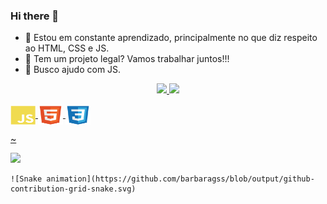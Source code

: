 ### Hi there 👋

- 🌱 Estou em constante aprendizado, principalmente no que diz respeito ao HTML, CSS e JS.
- 👯 Tem um projeto legal? Vamos trabalhar juntos!!!
- 🤔 Busco ajudo com JS.


<div align="center">
  <a href="https://github.com/barbaragss">
  <img height="180em" src="https://github-readme-stats.vercel.app/api?username=barbaragss&show_icons=true&theme=dracula&include_all_commits=true&count_private=true"/>
  <img height="180em" src="https://github-readme-stats.vercel.app/api/top-langs/?username=barbaragss&layout=compact&langs_count=7&theme=dracula"/>
</div>
  <div style="display: inline_block"><br>
  <img align="center" alt="barbara-Js" height="30" width="40" src="https://raw.githubusercontent.com/devicons/devicon/master/icons/javascript/javascript-plain.svg">
  <img align="center" alt="barbara-HTML" height="30" width="40" src="https://raw.githubusercontent.com/devicons/devicon/master/icons/html5/html5-original.svg">
  <img align="center" alt="barbara-CSS" height="30" width="40" src="https://raw.githubusercontent.com/devicons/devicon/master/icons/css3/css3-original.svg">
</div>
 
   ~
  
 <div>
  <a href="https://www.linkedin.com/in/barbara-gabriela-573b9353/" target="_blank"><img src="https://img.shields.io/badge/-LinkedIn-%230077B5?style=for-the-      badge&logo=linkedin&logoColor=white" target="_blank"></a>
   
    ![Snake animation](https://github.com/barbaragss/blob/output/github-contribution-grid-snake.svg)
 </div>
